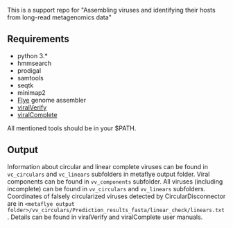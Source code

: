 This is a support repo for "Assembling viruses and identifying their hosts from long-read metagenomics data"

Requirements
----------
* python 3.*
* hmmsearch
* prodigal
* samtools
* seqtk
* minimap2
* [Flye](https://github.com/fenderglass/Flye) genome assembler 
* [viralVerify](https://github.com/ablab/viralVerify)
* [viralComplete](https://github.com/ablab/viralComplete)


All mentioned tools should be in your $PATH.


Output
---------
Information about circular and linear complete viruses can be found in `vc_circulars` and `vc_linears` subfolders in metaflye output folder.
Viral components can be found in `vv_components` subfolder. All viruses (including incomplete) can be found in `vv_circulars` and `vv_linears` subfolders. Coordinates of falsely circularized viruses detected by CircularDisconnector are in `<metaflye output folder>/vv_circulars/Prediction_results_fasta/linear_check/linears.txt`. Details can be found in viralVerify and viralComplete user manuals.

